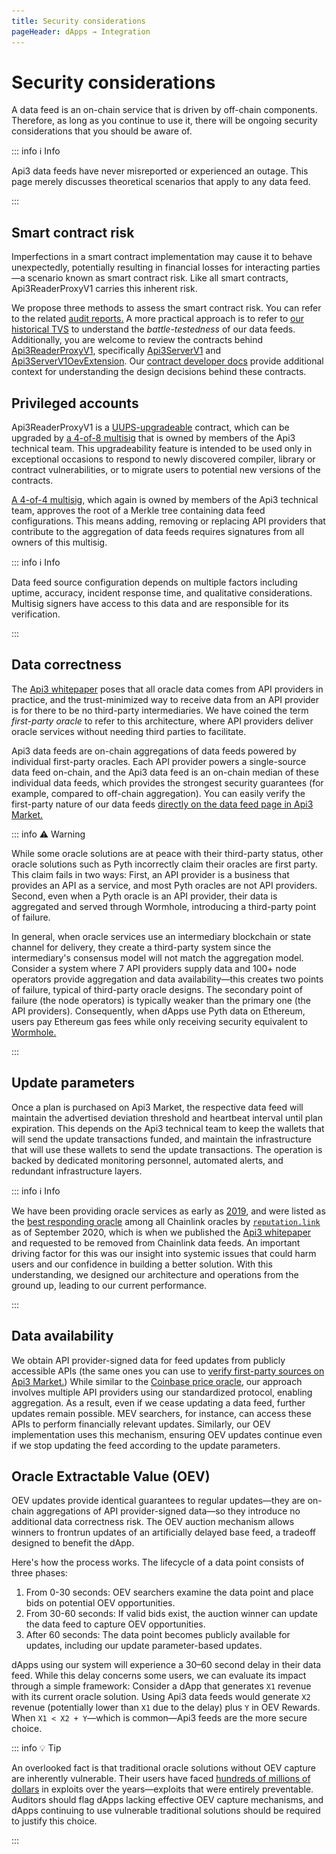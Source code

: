 ```yaml
---
title: Security considerations
pageHeader: dApps → Integration
---
```


<PageHeader/>

# Security considerations

A data feed is an on-chain service that is driven by off-chain components.
Therefore, as long as you continue to use it, there will be ongoing security considerations that you should be aware of.

::: info ℹ️ Info

Api3 data feeds have never misreported or experienced an outage.
This page merely discusses theoretical scenarios that apply to any data feed.

:::

## Smart contract risk

Imperfections in a smart contract implementation may cause it to behave unexpectedly, potentially resulting in financial losses for interacting parties—a scenario known as smart contract risk.
Like all smart contracts, Api3ReaderProxyV1 carries this inherent risk.

We propose three methods to assess the smart contract risk.
You can refer to the related [audit reports.](https://github.com/api3dao/contracts?tab=readme-ov-file#security)
A more practical approach is to refer to [our historical TVS](https://defillama.com/oracles/Api3) to understand the _battle-testedness_ of our data feeds.
Additionally, you are welcome to review the contracts behind [Api3ReaderProxyV1](/dapps/integration/contract-integration.md#api3readerproxyv1), specifically [Api3ServerV1](https://github.com/api3dao/contracts/blob/main/contracts/api3-server-v1/Api3ServerV1.sol) and [Api3ServerV1OevExtension](https://github.com/api3dao/contracts/blob/main/contracts/api3-server-v1/Api3ServerV1OevExtension.sol).
Our [contract developer docs](https://github.com/api3dao/contracts/tree/main/docs) provide additional context for understanding the design decisions behind these contracts.

## Privileged accounts

Api3ReaderProxyV1 is a [UUPS-upgradeable](https://eips.ethereum.org/EIPS/eip-1822) contract, which can be upgraded by [a 4-of-8 multisig](https://github.com/api3dao/contracts/blob/main/data/manager-multisig-metadata.json#L2) that is owned by members of the Api3 technical team.
This upgradeability feature is intended to be used only in exceptional occasions to respond to newly discovered compiler, library or contract vulnerabilities, or to migrate users to potential new versions of the contracts.

[A 4-of-4 multisig,](https://github.com/api3dao/contracts/blob/main/data/dapi-management-metadata.json#L2) which again is owned by members of the Api3 technical team, approves the root of a Merkle tree containing data feed configurations.
This means adding, removing or replacing API providers that contribute to the aggregation of data feeds requires signatures from all owners of this multisig.

::: info ℹ️ Info

Data feed source configuration depends on multiple factors including uptime, accuracy, incident response time, and qualitative considerations.
Multisig signers have access to this data and are responsible for its verification.

:::

## Data correctness

The [Api3 whitepaper](https://github.com/api3dao/api3-whitepaper) poses that all oracle data comes from API providers in practice, and the trust-minimized way to receive data from an API provider is for there to be no third-party intermediaries.
We have coined the term _first-party oracle_ to refer to this architecture, where API providers deliver oracle services without needing third parties to facilitate.

Api3 data feeds are on-chain aggregations of data feeds powered by individual first-party oracles.
Each API provider powers a single-source data feed on-chain, and the Api3 data feed is an on-chain median of these individual data feeds, which provides the strongest security guarantees (for example, compared to off-chain aggregation).
You can easily verify the first-party nature of our data feeds [directly on the data feed page in Api3 Market.](/dapps/integration/index.md#verifying-first-party-sources)

::: info ⚠️ Warning

While some oracle solutions are at peace with their third-party status, other oracle solutions such as Pyth incorrectly claim their oracles are first party.
This claim fails in two ways:
First, an API provider is a business that provides an API as a service, and most Pyth oracles are not API providers.
Second, even when a Pyth oracle is an API provider, their data is aggregated and served through Wormhole, introducing a third-party point of failure.

In general, when oracle services use an intermediary blockchain or state channel for delivery, they create a third-party system since the intermediary's consensus model will not match the aggregation model.
Consider a system where 7 API providers supply data and 100+ node operators provide aggregation and data availability—this creates two points of failure, typical of third-party oracle designs.
The secondary point of failure (the node operators) is typically weaker than the primary one (the API providers).
Consequently, when dApps use Pyth data on Ethereum, users pay Ethereum gas fees while only receiving security equivalent to [Wormhole.](https://www.google.com/search?q=wormhole+outage+downtime+"pyth")

:::

## Update parameters

Once a plan is purchased on Api3 Market, the respective data feed will maintain the advertised deviation threshold and heartbeat interval until plan expiration.
This depends on the Api3 technical team to keep the wallets that will send the update transactions funded, and maintain the infrastructure that will use these wallets to send the update transactions.
The operation is backed by dedicated monitoring personnel, automated alerts, and redundant infrastructure layers.

::: info ℹ️ Info

We have been providing oracle services as early as [2019](https://etherscan.io/txs?a=0x78e76126719715eddf107cd70f3a31dddf31f85a&p=1029), and were listed as the [best responding oracle](/assets/reputation-link.CxhU2iIj.png) among all Chainlink oracles by [`reputation.link`](https://www.google.com/search?q=%22reputation.link%22+chainlink) as of September 2020, which is when we published the [Api3 whitepaper](https://github.com/api3dao/api3-whitepaper) and requested to be removed from Chainlink data feeds.
An important driving factor for this was our insight into systemic issues that could harm users and our confidence in building a better solution.
With this understanding, we designed our architecture and operations from the ground up, leading to our current performance.

<img src="./images/reputation-link.png" style="display: none;">

:::

## Data availability

We obtain API provider-signed data for feed updates from publicly accessible APIs (the same ones you can use to [verify first-party sources on Api3 Market.](/dapps/integration/index.md#verifying-first-party-sources))
While similar to the [Coinbase price oracle](https://www.coinbase.com/blog/introducing-the-coinbase-price-oracle), our approach involves multiple API providers using our standardized protocol, enabling aggregation.
As a result, even if we cease updating a data feed, further updates remain possible.
MEV searchers, for instance, can access these APIs to perform financially relevant updates.
Similarly, our OEV implementation uses this mechanism, ensuring OEV updates continue even if we stop updating the feed according to the update parameters.

## Oracle Extractable Value (OEV)

OEV updates provide identical guarantees to regular updates—they are on-chain aggregations of API provider-signed data—so they introduce no additional data correctness risk.
The OEV auction mechanism allows winners to frontrun updates of an artificially delayed base feed, a tradeoff designed to benefit the dApp.

Here's how the process works.
The lifecycle of a data point consists of three phases:

1. From 0-30 seconds: OEV searchers examine the data point and place bids on potential OEV opportunities.
2. From 30-60 seconds: If valid bids exist, the auction winner can update the data feed to capture OEV opportunities.
3. After 60 seconds: The data point becomes publicly available for updates, including our update parameter-based updates.

dApps using our system will experience a 30–60 second delay in their data feed.
While this delay concerns some users, we can evaluate its impact through a simple framework:
Consider a dApp that generates `X1` revenue with its current oracle solution.
Using Api3 data feeds would generate `X2` revenue (potentially lower than `X1` due to the delay) plus `Y` in OEV Rewards.
When `X1 < X2 + Y`—which is common—Api3 feeds are the more secure choice.

::: info 💡 Tip

An overlooked fact is that traditional oracle solutions without OEV capture are inherently vulnerable.
Their users have faced [hundreds of millions of dollars](https://members.delphidigital.io/reports/api3-the-state-of-oev) in exploits over the years—exploits that were entirely preventable.
Auditors should flag dApps lacking effective OEV capture mechanisms, and dApps continuing to use vulnerable traditional solutions should be required to justify this choice.

:::
